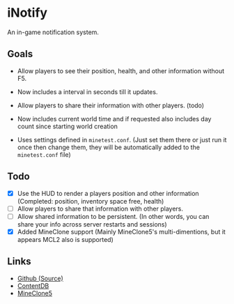 
# iNotify

An in-game notification system.

## Goals

- Allow players to see their position, health, and other information without F5.

- Now includes a interval in seconds till it updates.

- Allow players to share their information with other players. (todo)

- Now includes current world time and if requested also includes day count since starting world creation

- Uses settings defined in `minetest.conf`. (Just set them there or just run it once then change them, they will be automatically added to the `minetest.conf` file)

## Todo

- [x] Use the HUD to render a players position and other information (Completed: position, inventory space free, health)
- [ ] Allow players to share that information with other players.
- [ ] Allow shared information to be persistent. (In other words, you can share your info across server restarts and sessions)
- [x] Added MineClone support (Mainly MineClone5's multi-dimentions, but it appears MCL2 also is supported)

## Links

- [Github (Source)](https://github.com/Beanzilla/iNotify)
- [ContentDB](https://content.minetest.net/packages/ApolloX/inotify/)
- [MineClone5](https://content.minetest.net/packages/kay27/mineclone5/)
